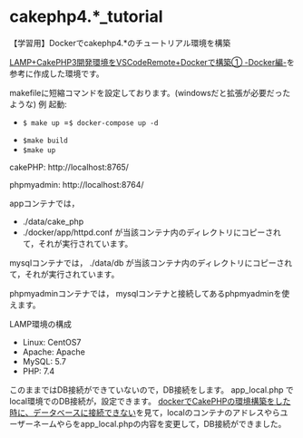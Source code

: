 # cakephp4.*_tutorial
【学習用】Dockerでcakephp4.*のチュートリアル環境を構築

[LAMP+CakePHP3開発環境をVSCodeRemote+Dockerで構築① -Docker編-](https://qiita.com/goodkei/items/24143d5fa129890d2a7f)を参考に作成した環境です。

makefileに短縮コマンドを設定しております。(windowsだと拡張が必要だったような) 
例
起動:
  * `$ make up `=`$ docker-compose up -d`
+ `$make build`
+ `$make up`

cakePHP: http://localhost:8765/

phpmyadmin: http://localhost:8764/

appコンテナでは，
  - ./data/cake_php 
  - ./docker/app/httpd.conf 
が当該コンテナ内のディレクトリにコピーされて，それが実行されています。

mysqlコンテナでは，
./data/db 
が当該コンテナ内のディレクトリにコピーされて，それが実行されています。

phpmyadminコンテナでは，
mysqlコンテナと接続してあるphpmyadminを使えます。

LAMP環境の構成
  - Linux: CentOS7
  - Apache: Apache
  - MySQL: 5.7
  - PHP:  7.4

このままではDB接続ができていないので，DB接続をします。 
app_local.php でlocal環境でのDB接続が，設定できます。 
[dockerでCakePHPの環境構築をした時に、データベースに接続できない](https://qiita.com/nagimaruxxx/items/7880e4077d24255aac5d)を見て，localのコンテナのアドレスやらユーザーネームやらをapp_local.phpの内容を変更して，DB接続ができました。
